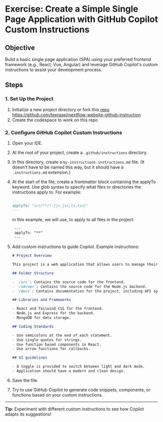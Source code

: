 # Exercise: Create a Simple Single Page Application with GitHub Copilot Custom Instructions

## Objective

Build a basic single page application (SPA) using your preferred frontend framework (e.g., React, Vue, Angular) and leverage GitHub Copilot's custom instructions to assist your development process.

## Steps

### 1. Set Up the Project
1. Initialize a new project directory or fork this [repo](https://github.com/teerasej/nextflow-website-github-instruction) https://github.com/teerasej/nextflow-website-github-instruction
2. Create the codespace to work on this repo


### 2. Configure GitHub Copilot Custom Instructions
1. Open your IDE.
2. At the root of your project, create a `.github/instructions` directory.
3. In this directory, create a `my-instructions.instructions.md` file. (It doesn't have to be named this way, but it should have a `.instructions.md` extension.)
4. At the start of the file, create a frontmatter block containing the applyTo keyword. Use glob syntax to specify what files or directories the instructions apply to. For example:
   ```markdown
   ---
   applyTo: "src/**/*.{js,jsx,ts,tsx}"
   ---
   ```
   in this example, we will use, to apply to all files in the project:
   ```markdown
    ---
    applyTo: "**"
    ---
   ```  
5. Add custom instructions to guide Copilot.
    Example instructions:
    ```markdown
    # Project Overview

    This project is a web application that allows users to manage their tasks and to-do lists. It is built using React and Node.js, and uses MongoDB for data storage.

    ## Folder Structure

    - `/src`: Contains the source code for the frontend.
    - `/server`: Contains the source code for the Node.js backend.
    - `/docs`: Contains documentation for the project, including API specifications and user guides.

    ## Libraries and Frameworks

    - React and Tailwind CSS for the frontend.
    - Node.js and Express for the backend.
    - MongoDB for data storage.

    ## Coding Standards

    - Use semicolons at the end of each statement.
    - Use single quotes for strings.
    - Use function based components in React.
    - Use arrow functions for callbacks.

    ## UI guidelines

    - A toggle is provided to switch between light and dark mode.
    - Application should have a modern and clean design.
    ```

6. Save the file.
7. Try to use GitHub Copilot to generate code snippets, components, or functions based on your custom instructions.

---  
**Tip:** Experiment with different custom instructions to see how Copilot adapts its suggestions!